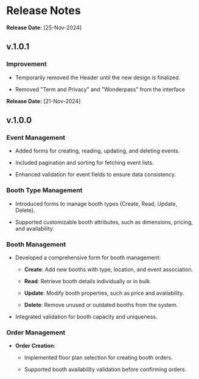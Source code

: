 # Release Notes

**Release Date:** [25-Nov-2024]

## v.1.0.1

### Improvement

  - Temporarily removed the Header until the new design is finalized.

  - Removed "Term and Privacy" and "Wonderpass" from the interface

**Release Date:** [21-Nov-2024]

## v.1.0.0

### Event Management

- Added forms for creating, reading, updating, and deleting events.

- Included pagination and sorting for fetching event lists.

- Enhanced validation for event fields to ensure data consistency.

### Booth Type Management

- Introduced forms to manage booth types (Create, Read, Update, Delete).

- Supported customizable booth attributes, such as dimensions, pricing, and availability.

### Booth Management

- Developed a comprehensive form for booth management:

  - **Create**: Add new booths with type, location, and event association.

  - **Read**: Retrieve booth details individually or in bulk.

  - **Update**: Modify booth properties, such as price and availability.

  - **Delete**: Remove unused or outdated booths from the system.

- Integrated validation for booth capacity and uniqueness.

### Order Management

- **Order Creation**:

  - Implemented floor plan selection for creating booth orders.

  - Supported booth availability validation before confirming orders.
